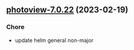 

## [photoview-7.0.22](https://github.com/truecharts/charts/compare/photoview-7.0.21...photoview-7.0.22) (2023-02-19)

### Chore

- update helm general non-major
  
  